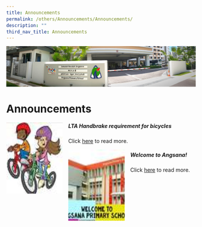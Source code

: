```yaml
---
title: Announcements
permalink: /others/Announcements/Announcements/
description: ""
third_nav_title: Announcements
---
```

![](/images/About%20Us.jpg)

Announcements
=============


<img src="/images/lta.jpeg" style="width:150px;height:190px;margin-right:15px;" align = "left"> 

##### LTA Handbrake requirement for bicycles
Click [here](/others/announcements/lta-handbrake-requirement-for-bicycles/) to read more.





<img src="/images/welcome.jpeg" style="width:150px;height:190px;margin-right:15px;" align = "left">

##### Welcome to Angsana!
Click [here](/others/Announcements/Welcome-to-Angsana/) to read more.